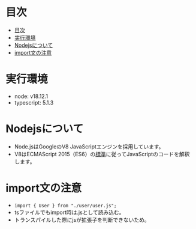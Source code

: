 
# 目次
- [目次](#目次)
- [実行環境](#実行環境)
- [Nodejsについて](#nodejsについて)
- [import文の注意](#import文の注意)


# 実行環境
- node: v18.12.1
- typescript: 5.1.3


# Nodejsについて
- Node.jsはGoogleのV8 JavaScriptエンジンを採用しています。
- V8はECMAScript 2015（ES6）の[標準](https://nodejs.org/ja/docs/es6)に従ってJavaScriptのコードを解釈します。


# import文の注意
- `import { User } from "./user/user.js";`
- tsファイルでもimport時は.jsとして読み込む。
- トランスパイルした際にjsが拡張子を判断できないため。